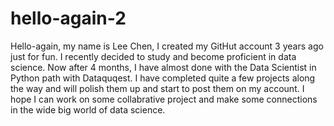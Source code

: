 # hello-again-2
Hello-again, my name is Lee Chen, I created my GitHut account 3 years ago just for fun. I recently decided to study and become proficient in data science. Now after 4 months, I have almost done with the Data Scientist in Python path with Dataquqest. I have completed quite a few projects along the way and will polish them up and start to post them on my account. I hope I can work on some collabrative project and make some connections in the wide big world of data science.
